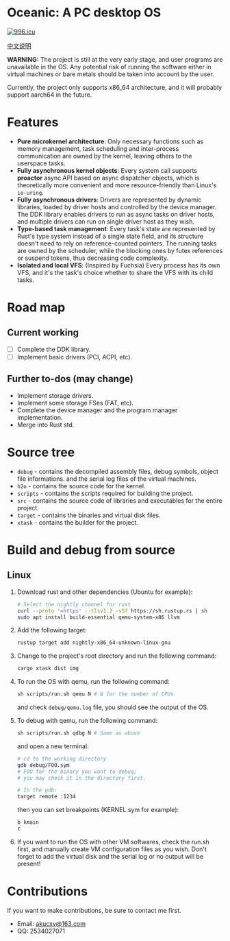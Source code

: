 # Oceanic: A PC desktop OS

[![996.icu](https://img.shields.io/badge/link-996.icu-red.svg)](https://996.icu)

[中文说明](README.zh-cn.md)

**WARNING:** The project is still at the very early stage, and user programs are
unavailable in the OS. Any potential risk of running the software either in 
virtual machines or bare metals should be taken into account by the user.

Currently, the project only supports x86_64 architecture, and it will probably
support aarch64 in the future. 

# Features

- **Pure microkernel architecture**: Only necessary functions such as memory management, task scheduling and inter-process communication are owned by the kernel, leaving others to the userspace tasks.
- **Fully asynchronous kernel objects**: Every system call supports **proactor** async API based on async dispatcher objects, which is theoretically more convenient and more resource-friendly than Linux's `io-uring`.
- **Fully asynchronous drivers**: Drivers are represented by dynamic libraries, loaded by driver hosts and controlled by the device manager. The DDK library enables drivers to run as async tasks on driver hosts, and multiple drivers can run on single driver host as they wish.
- **Type-based task management**: Every task's state are represented by Rust's type system instead of a single state field, and its structure doesn't need to rely on reference-counted pointers. The running tasks are owned by the scheduler, while the blocking ones by futex references or suspend tokens, thus decreasing code complexity.
- **Isolated and local VFS**: (Inspired by Fuchsia) Every process has its own VFS, and it's the task's choice whether to share the VFS with its child tasks.

# Road map

## Current working

- [ ] Complete the DDK library.
- [ ] Implement basic drivers (PCI, ACPI, etc).

## Further to-dos (may change)

- Implement storage drivers.
- Implement some storage FSes (FAT, etc).
- Complete the device manager and the program manager implementation.
- Merge into Rust std.

# Source tree

- `debug` - contains the decompiled assembly files, debug symbols, object file informations. and the serial log files of the virtual machines.
- `h2o` - contains the source code for the kernel.
- `scripts` - contains the scripts required for building the project.
- `src` - contains the source code of libraries and executables for the entire project.
- `target` - contains the binaries and virtual disk files.
- `xtask` - contains the builder for the project.

# Build and debug from source

## Linux

1. Download rust and other dependencies (Ubuntu for example):
   ```sh
   # Select the nightly channel for rust
   curl --proto '=https' --tlsv1.2 -sSf https://sh.rustup.rs | sh
   sudo apt install build-essential qemu-system-x86 llvm
   ```

2. Add the following target:
   ```sh
   rustup target add nightly-x86_64-unknown-linux-gnu
   ```

3. Change to the project's root directory and run the following command:
   ```sh
   cargo xtask dist img
   ```

4. To run the OS with qemu, run the following command:
   ```sh
   sh scripts/run.sh qemu N # N for the number of CPUs
   ```
   and check `debug/qemu.log` file, you should see the output of the OS.

5. To debug with qemu, run the following command:
   ```sh
   sh scripts/run.sh qdbg N # Same as above
   ```
   and open a new terminal:
   ```sh
   # cd to the working directory
   gdb debug/FOO.sym
   # FOO for the binary you want to debug;
   # you may check it in the directory first.

   # In the gdb:
   target remote :1234
   ```
   then you can set breakpoints (KERNEL.sym for example):
   ```sh
   b kmain
   c
   ```

6. If you want to run the OS with other VM softwares, check the run.sh first,
   and manually create VM configuration files as you wish. Don't forget to add
   the virtual disk and the serial log or no output will be present!

# Contributions

If you want to make contributions, be sure to contact me first.
* Email: [akucxy@163.com](mailto:akucxy@163.com)
* QQ: 2534027071
